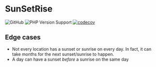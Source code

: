 # SunSetRise

![GitHub](https://img.shields.io/github/license/prinsfrank/sunsetrise)
![PHP Version Support](https://img.shields.io/packagist/php-v/prinsfrank/sunsetrise)
[![codecov](https://codecov.io/gh/PrinsFrank/sunsetrise/branch/main/graph/badge.svg?token=56FX17OGKN)](https://codecov.io/gh/PrinsFrank/sunsetrise)

## Edge cases

- Not every location has a sunset or sunrise on every day. In fact, it can take months for the next sunset/sunrise to happen.
- A day can have a sunset _before_ a sunrise on the same day
